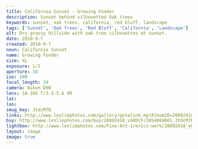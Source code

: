 ```yaml
---
title: California Sunset - Growing Fonder
description: Sunset behind silhouetted Oak trees
keywords: sunset, oak trees, california, red bluff, landscape
tags: ['Sunset', 'Oak Trees', 'Red Bluff', 'California', 'Landscape']
alt: Dry grassy hillside with oak tree silhouettes at sunset.
date: 2010-9-7
created: 2010-9-7
noun: California Sunset
name: Growing Fonder
size: XL
exposure: 1/2
aperture: 16
iso: 100
focal_length: 24
camera: Nikon D90
lens: 18-105 f/3.5-5.6 VR
lat: 
lon: 
smug_key: JtdcM7B
links: http://www.lesliephotos.com/gallery/getalink.mg?AlbumID=28892418&AlbumKey=vGKDCF&ImageID=2454869861&ImageKey=JtdcM7B&how=forum&Page=1
buy: http://www.lesliephotos.com/buy/28892418_vGKDCF/2454869861_JtdcM7B/
lightbox: http://www.lesliephotos.com/Fine-Art-1/erics-work/28892418_vGKDCF#!i=2454869861&k=JtdcM7B&lb=1&s=A
layout: image
image: true
---
```

